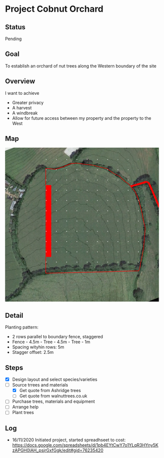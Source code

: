 # Project Cobnut Orchard

## Status

Pending

## Goal

To establish an orchard of nut trees along the Western boundary of the site

## Overview

I want to achieve

- Greater privacy
- A harvest
- A windbreak
- Allow for future access between my property and the property to the West

## Map

![](./maps/4.jpg  "Map")

## Detail

Planting pattern:

- 2 rows parallel to boundary fence, staggered
- Fence - 4.5m - Tree - 4.5m - Tree - 1m
- Spacing wityhin rows: 5m
- Stagger offset: 2.5m

## Steps

- [x] Design layout and select species/varieties
- [ ] Source trrees and materials
    - [x] Get quote from Ashridge trees
    - [ ] Get quote from walnuttrees.co.uk
- [ ] Purchase trees, materials and equipment
- [ ] Arrange help
- [ ] Plant trees

## Log

- 16/11/2020 Initiated project, started spreadhseet to cost: https://docs.google.com/spreadsheets/d/1pb4EYtCwY7o1YLqR3HYny5KzAPGH0lAH_psjrGxfGgk/edit#gid=76235420